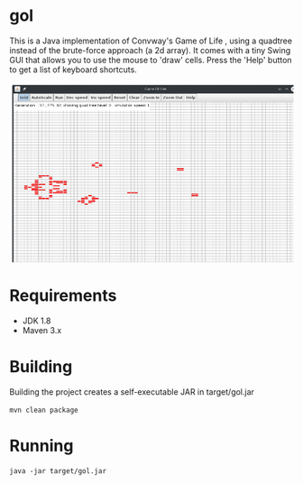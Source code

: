 # gol

This is a Java implementation of Convway's Game of Life , using a quadtree instead of the brute-force approach (a 2d array).
It comes with a tiny Swing GUI that allows you to use the mouse to 'draw' cells. Press the 'Help' button to get a list of keyboard shortcuts.

![Screenshot](/screenshot.png?raw=true "")

# Requirements

* JDK 1.8
* Maven 3.x

# Building

Building the project creates a self-executable JAR in target/gol.jar

```mvn clean package```

# Running

```java -jar target/gol.jar```



